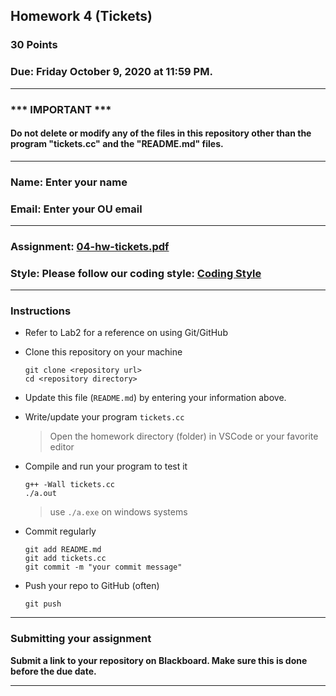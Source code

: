 ## Homework 4 (Tickets)

### 30 Points

### Due: Friday October 9, 2020 at 11:59 PM.

---
### *** IMPORTANT ***
#### Do not delete or modify any of the files in this repository other than the program "tickets.cc" and the "README.md" files.

---

### Name: Enter your name

### Email: Enter your OU email

---

### Assignment: [04-hw-tickets.pdf](04-hw-tickets.pdf)

### Style: Please follow our coding style: [Coding Style](https://github.com/nasseef/cs2400/blob/master/docs/coding-style.md)

---

### Instructions

- Refer to Lab2 for a reference on using Git/GitHub
- Clone this repository on your machine

    ```console
    git clone <repository url>
    cd <repository directory>
    ```

- Update this file (`README.md`) by entering your information above.
- Write/update your program `tickets.cc`
    > Open the homework directory (folder) in VSCode or your favorite editor

- Compile and run your program to test it

    ```console
    g++ -Wall tickets.cc
    ./a.out
    ```
    > use `./a.exe` on windows systems

- Commit regularly

    ```console
    git add README.md
    git add tickets.cc
    git commit -m "your commit message"
    ```

- Push your repo to GitHub (often)
    ```console
    git push
    ```
---

### Submitting your assignment

**Submit a link to your repository on Blackboard. Make sure this is done before the due date.**

---